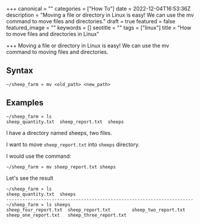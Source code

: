 +++
canonical = ""
categories = ["How To"]
date = 2022-12-04T16:53:36Z
description = "Moving a file or directory in Linux is easy! We can use the mv command to move files and directories."
draft = true
featured = false
featured_image = ""
keywords = []
seotitle = ""
tags = ["linux"]
title = "How to move files and directories in Linux"

+++
Moving a file or directory in Linux is easy! We can use the mv command to moving files and directories.

## Syntax

    ~/sheep_farm » mv <old_path> <new_path>

## Examples

```shell
~/sheep_farm » ls
sheep_quantity.txt  sheep_report.txt  sheeps
```

I have a directory named sheeps, two files.

I want to move `sheep_report.txt` into `sheeps` directory.

I would use the command:
```shell
~/sheep_farm » mv sheep_report.txt sheeps
```
Let's see the result
```shell
~/sheep_farm » ls
sheep_quantity.txt  sheeps
----------------------------------------------------------------------
~/sheep_farm » ls sheeps
sheep_four_report.txt  sheep_report.txt        sheep_two_report.txt
sheep_one_report.txt   sheep_three_report.txt
```
